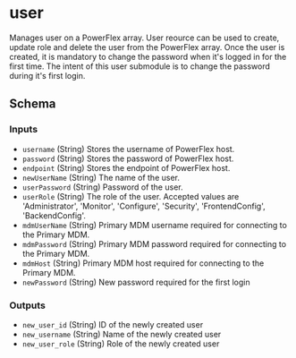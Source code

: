 <!--
Copyright (c) 2022 Dell Inc., or its subsidiaries. All Rights Reserved.

Licensed under the Mozilla Public License Version 2.0 (the "License");
you may not use this file except in compliance with the License.
You may obtain a copy of the License at

    http://mozilla.org/MPL/2.0/


Unless required by applicable law or agreed to in writing, software
distributed under the License is distributed on an "AS IS" BASIS,
WITHOUT WARRANTIES OR CONDITIONS OF ANY KIND, either express or implied.
See the License for the specific language governing permissions and
limitations under the License.
-->
# user

Manages user on a PowerFlex array. User reource can be used to create, update role and delete the user from the PowerFlex array. Once the user is created, it is mandatory to change the password when it's logged in for the first time. The intent of this user submodule is to change the password during it's first login.

## Schema

### Inputs

- `username` (String) Stores the username of PowerFlex host.
- `password` (String) Stores the password of PowerFlex host.
- `endpoint` (String) Stores the endpoint of PowerFlex host.
- `newUserName` (String) The name of the user.
- `userPassword` (String) Password of the user.
- `userRole` (String) The role of the user. Accepted values are 'Administrator', 'Monitor', 'Configure', 'Security', 'FrontendConfig', 'BackendConfig'.
- `mdmUserName` (String) Primary MDM username required for connecting to the Primary MDM.
- `mdmPassword` (String) Primary MDM password required for connecting to the Primary MDM.
- `mdmHost` (String) Primary MDM host required for connecting to the Primary MDM.
- `newPassword` (String) New password required for the first login

### Outputs

- `new_user_id` (String) ID of the newly created user
- `new_username` (String) Name of the newly created user
- `new_user_role` (String) Role of the newly created user

